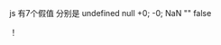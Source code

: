 js 有7个假值
分别是
undefined
null
+0;
-0;
NaN
""
false
<!-- ==和===的区别是什么？ -->
<!-- 显式类型转换：Number("0"), -->




！